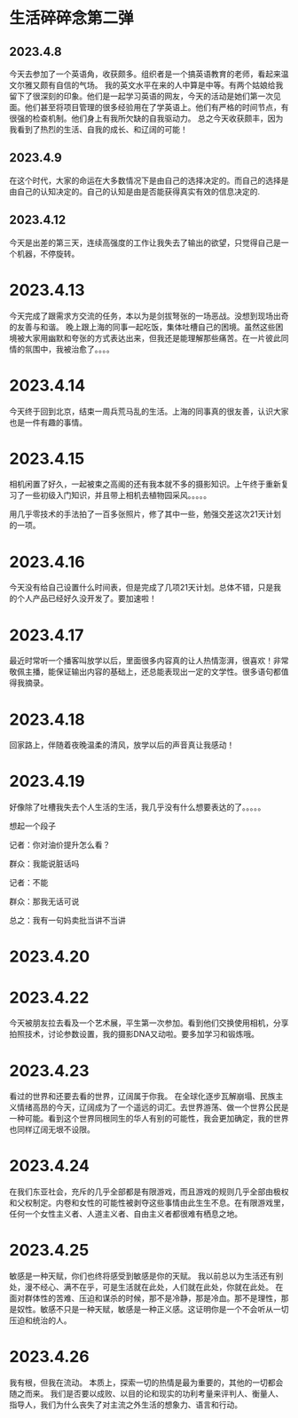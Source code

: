 # 生活碎碎念第二弹
## 2023.4.8
今天去参加了一个英语角，收获颇多。组织者是一个搞英语教育的老师，看起来温文尔雅又颇有自信的气场。
我的英文水平在来的人中算是中等。有两个姑娘给我留下了很深刻的印象。他们是一起学习英语的网友，今天的活动是她们第一次见面。他们甚至将项目管理的很多经验用在了学英语上。他们有严格的时间节点，有很强的检查机制。他们身上有我所欠缺的自我驱动力。
总之今天收获颇丰，因为我看到了热烈的生活、自我的成长、和辽阔的可能！
## 2023.4.9
在这个时代，大家的命运在大多数情况下是由自己的选择决定的。而自己的选择是由自己的认知决定的。自己的认知是由是否能获得真实有效的信息决定的.
## 2023.4.12
今天是出差的第三天，连续高强度的工作让我失去了输出的欲望，只觉得自己是一个机器，不停旋转。

# 2023.4.13
今天完成了跟需求方交流的任务，本以为是剑拔弩张的一场恶战。没想到现场出奇的友善与和谐。
晚上跟上海的同事一起吃饭，集体吐槽自己的困境。虽然这些困境被大家用幽默和夸张的方式表达出来，但我还是能理解那些痛苦。在一片彼此同情的氛围中，我被治愈了。。。。

# 2023.4.14
今天终于回到北京，结束一周兵荒马乱的生活。上海的同事真的很友善，认识大家也是一件有趣的事情。

# 2023.4.15
相机闲置了好久，一起被束之高阁的还有我本就不多的摄影知识。上午终于重新复习了一些初级入门知识，并且带上相机去植物园采风。。。。。

用几乎零技术的手法拍了一百多张照片，修了其中一些，勉强交差这次21天计划的一项。

# 2023.4.16
今天没有给自己设置什么时间表，但是完成了几项21天计划。总体不错，只是我的个人产品已经好久没开发了。要加速啦！

# 2023.4.17
最近时常听一个播客叫放学以后，里面很多内容真的让人热情澎湃，很喜欢！非常敬佩主播，能保证输出内容的基础上，还总能表现出一定的文学性。很多语句都值得我摘录。

# 2023.4.18
回家路上，伴随着夜晚温柔的清风，放学以后的声音真让我感动！

# 2023.4.19
好像除了吐槽我失去个人生活的生活，我几乎没有什么想要表达的了。。。。。

想起一个段子

记者：你对油价提升怎么看？

群众：我能说脏话吗

记者：不能

群众：那我无话可说

总之：我有一句妈卖批当讲不当讲

# 2023.4.20


# 2023.4.22
今天被朋友拉去看及一个艺术展，平生第一次参加。看到他们交换使用相机，分享拍照技术，讨论参数设置，我的摄影DNA又动啦。要多加学习和锻炼哦。

# 2023.4.23
看过的世界和还要去看的世界，辽阔属于你我。
在全球化逐步瓦解崩塌、民族主义情绪高昂的今天，辽阔成为了一个遥远的词汇。去世界游荡、做一个世界公民是一种可能。看到这个世界同根同生的华人有别的可能性，我会更加确定，我的世界也同样辽阔无垠不设限。

# 2023.4.24
在我们东亚社会，充斥的几乎全部都是有限游戏，而且游戏的规则几乎全部由极权和父权制定。内卷和女性的可能性被剥夺这些事情由此生生不息。在有限游戏里，任何一个女性主义者、人道主义者、自由主义者都很难有栖息之地。

# 2023.4.25
敏感是一种天赋，你们也终将感受到敏感是你的天赋。
我以前总以为生活还有别处，漫不经心、满不在乎，可是生活就在此处，人们就在此处，你就在此处。
在面对群体性的苦难、压迫和谋杀的时候，那不是冷静，那是冷血。那不是理性，那是奴性。敏感不只是一种天赋，敏感是一种正义感。这证明你是一个不会听从一切压迫和统治的人。

# 2023.4.26
我有根，但我在流动。
本质上，探索一切的热情是最为重要的，其他的一切都会随之而来。
我们是否要以成败、以目的论和现实的功利考量来评判人、衡量人、指导人，我们为什么丧失了对主流之外生活的想象力、语言和行动。